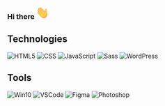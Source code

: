### Hi there <img src="https://raw.githubusercontent.com/Entinevely734/Entinevely734/master/wave.gif" width="30px" height="30px" />

## Technologies
![HTML5](https://img.shields.io/static/v1?label=&labelColor=333333&message=HTML&color=E34F26&style=flat&logo=html5&logoColor=white)
![CSS](https://img.shields.io/static/v1?label=&labelColor=333333&message=CSS&color=1572B6&style=flat&logo=css3&logoColor=white)
![JavaScript](https://img.shields.io/static/v1?label=&labelColor=333333&message=JavaScript&color=F7DF1E&style=flat&logo=javascript&logoColor=white)
![Sass](https://img.shields.io/static/v1?label=&labelColor=333333&message=Sass&color=CC6699&style=flat&logo=sass&logoColor=white)
![WordPress](https://img.shields.io/static/v1?label=&labelColor=333333&message=WordPress&color=21759B&style=flat&logo=wordpress&logoColor=white)
## Tools
![Win10](https://img.shields.io/static/v1?label=OS&labelColor=333333&message=Windows%2010&color=0078D6&style=flat&logo=windows&logoColor=white)
![VSCode](https://img.shields.io/static/v1?label=Editor&labelColor=333333&message=VSCode&color=007ACC&style=flat&logo=visualstudiocode&logoColor=white)
![Figma](https://img.shields.io/static/v1?label=Layout&labelColor=333333&message=Figma&color=F24E1E&style=flat&logo=figma&logoColor=white)
![Photoshop](https://img.shields.io/static/v1?label=Layout&labelColor=333333&message=Photoshop&color=31A8FF&style=flat&logo=adobephotoshop&logoColor=white)
<!--
![Python](https://img.shields.io/static/v1?label=&labelColor=333333&message=Python&color=3776AB&style=flat&logo=python&logoColor=white)
![Firebase](https://img.shields.io/static/v1?label=&labelColor=333333&message=Firebase&color=FFCA28&style=flat&logo=firebase&logoColor=white)
**Entinevely734/Entinevely734** is a ✨ _special_ ✨ repository because its `README.md` (this file) appears on your GitHub profile.

Here are some ideas to get you started:

- 🔭 I’m currently working on ...
- 🌱 I’m currently learning ...
- 👯 I’m looking to collaborate on ...
- 🤔 I’m looking for help with ...
- 💬 Ask me about ...
- 📫 How to reach me: ...
- 😄 Pronouns: ...
- ⚡ Fun fact: ...
-->
